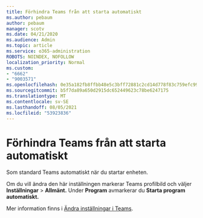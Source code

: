 ```yaml
---
title: Förhindra Teams från att starta automatiskt
ms.author: pebaum
author: pebaum
manager: scotv
ms.date: 04/21/2020
ms.audience: Admin
ms.topic: article
ms.service: o365-administration
ROBOTS: NOINDEX, NOFOLLOW
localization_priority: Normal
ms.custom:
- "6662"
- "9003571"
ms.openlocfilehash: 0e35a182fb8ffbb48e5c3bff72881c2cd14d778f83c759efc99c372900de6991
ms.sourcegitcommit: b5f7da89a650d2915dc652449623c78be6247175
ms.translationtype: MT
ms.contentlocale: sv-SE
ms.lasthandoff: 08/05/2021
ms.locfileid: "53923836"
---
```

# <a name="prevent-teams-from-starting-automatically"></a>Förhindra Teams från att starta automatiskt

Som standard Teams automatiskt när du startar enheten.

Om du vill ändra den här inställningen markerar Teams profilbild och väljer **Inställningar**  >   **Allmänt.** Under **Program** avmarkerar du **Starta program automatiskt.**

Mer information finns i [Ändra inställningar i Teams](https://support.microsoft.com/office/b506e8f1-1a96-4cf1-8c6b-b6ed4f424bc7).
